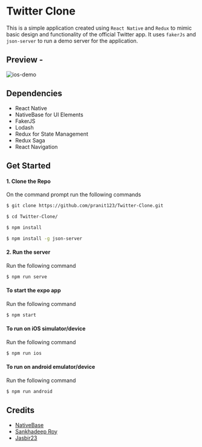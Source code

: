 # Twitter Clone

This is a simple application created using `React Native` and `Redux` to mimic basic design and functionality of the official Twitter app.
It uses `fakerJs` and `json-server` to run a demo server for the application.

## Preview - 

![ios-demo](./screenshots/TwitterClone.gif)

## Dependencies
- React Native
- NativeBase for UI Elements
- FakerJS
- Lodash
- Redux for State Management
- Redux Saga
- React Navigation

## Get Started

#### 1. Clone the Repo

On the command prompt run the following commands
```sh
$ git clone https://github.com/pranit123/Twitter-Clone.git

$ cd Twitter-Clone/

$ npm install

$ npm install -g json-server

```

#### 2. Run the server

Run the following command

```sh
$ npm run serve
```

#### To start the expo app

Run the following command

```sh
$ npm start
```

#### To run on iOS simulator/device

Run the following command

```sh
$ npm run ios
```

#### To run on android emulator/device

Run the following command

```sh
$ npm run android
```

## Credits

*	[NativeBase](http://nativebase.io)
*	[Sankhadeep Roy](https://github.com/sankhadeeproy007)
*	[Jasbir23](https://github.com/Jasbir23)
